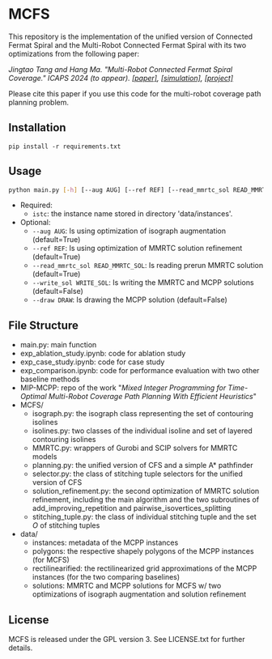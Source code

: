 # MCFS
This repository is the implementation of the unified version of Connected Fermat Spiral and the Multi-Robot Connected Fermat Spiral with its two optimizations from the following paper:

*Jingtao Tang and Hang Ma. "Multi-Robot Connected Fermat Spiral Coverage." ICAPS 2024 (to appear). [[paper]](), [[simulation]](), [[project]]()*

Please cite this paper if you use this code for the multi-robot coverage path planning problem.

## Installation
`pip install -r requirements.txt`

## Usage
```bash
python main.py [-h] [--aug AUG] [--ref REF] [--read_mmrtc_sol READ_MMRTC_SOL] [--write_sol WRITE_SOL] [--draw DRAW] istc
```
- Required:
  - `istc`: the instance name stored in directory 'data/instances'.
- Optional:
  - `--aug AUG`: Is using optimization of isograph augmentation (default=True)
  - `--ref REF`: Is using optimization of MMRTC solution refinement (default=True)
  - `--read_mmrtc_sol READ_MMRTC_SOL`: Is reading prerun MMRTC solution (default=True)
  - `--write_sol WRITE_SOL`: Is writing the MMRTC and MCPP solutions (default=False)
  - `--draw DRAW`: Is drawing the MCPP solution (default=False)

## File Structure
- main.py: main function
- exp_ablation_study.ipynb: code for ablation study
- exp_case_study.ipynb: code for case study
- exp_comparison.ipynb: code for performance evaluation with two other baseline methods
- MIP-MCPP: repo of the work "*Mixed Integer Programming for Time-Optimal Multi-Robot Coverage Path Planning With Efficient Heuristics*"
- MCFS/
  - isograph.py: the isograph class representing the set of contouring isolines
  - isolines.py: two classes of the individual isoline and set of layered contouring isolines
  - MMRTC.py: wrappers of Gurobi and SCIP solvers for MMRTC models
  - planning.py: the unified version of CFS and a simple A* pathfinder
  - selector.py: the class of stitching tuple selectors for the unified version of CFS
  - solution_refinement.py: the second optimization of MMRTC solution refinement, including the main algorithm and the two subroutines of add_improving_repetition and pairwise_isovertices_splitting
  -  stitching_tuple.py: the class of individual stitching tuple and the set $O$ of stitching tuples 
- data/
  - instances: metadata of the MCPP instances
  - polygons: the respective shapely polygons of the MCPP instances (for MCFS)
  - rectilinearified: the rectilinearized grid approximations of the MCPP instances (for the two comparing baselines) 
  - solutions: MMRTC and MCPP solutions for MCFS w/ two optimizations of isograph augmentation and solution refinement

## License
MCFS is released under the GPL version 3. See LICENSE.txt for further details.